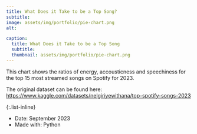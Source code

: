 ```yaml
---
title: What Does it Take to be a Top Song?
subtitle: 
image: assets/img/portfolio/pie-chart.png
alt: 

caption:
  title: What Does it Take to be a Top Song
  subtitle: 
  thumbnail: assets/img/portfolio/pie-chart.png
---
```

This chart shows the ratios of energy, accousticness and speechiness for the top 15 most streamed songs on Spotify for 2023.

The original dataset can be found here: https://www.kaggle.com/datasets/nelgiriyewithana/top-spotify-songs-2023

{:.list-inline}
- Date: September 2023
- Made with: Python

